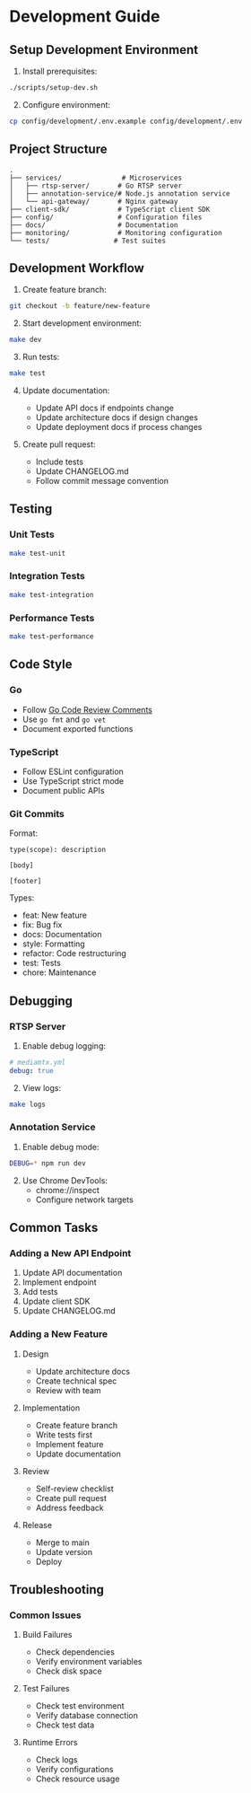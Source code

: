 # Development Guide

## Setup Development Environment

1. Install prerequisites:
```bash
./scripts/setup-dev.sh
```

2. Configure environment:
```bash
cp config/development/.env.example config/development/.env
```

## Project Structure

```
.
├── services/               # Microservices
│   ├── rtsp-server/       # Go RTSP server
│   ├── annotation-service/# Node.js annotation service
│   └── api-gateway/       # Nginx gateway
├── client-sdk/            # TypeScript client SDK
├── config/                # Configuration files
├── docs/                  # Documentation
├── monitoring/            # Monitoring configuration
└── tests/                # Test suites
```

## Development Workflow

1. Create feature branch:
```bash
git checkout -b feature/new-feature
```

2. Start development environment:
```bash
make dev
```

3. Run tests:
```bash
make test
```

4. Update documentation:
   - Update API docs if endpoints change
   - Update architecture docs if design changes
   - Update deployment docs if process changes

5. Create pull request:
   - Include tests
   - Update CHANGELOG.md
   - Follow commit message convention

## Testing

### Unit Tests

```bash
make test-unit
```

### Integration Tests

```bash
make test-integration
```

### Performance Tests

```bash
make test-performance
```

## Code Style

### Go

- Follow [Go Code Review Comments](https://github.com/golang/go/wiki/CodeReviewComments)
- Use `go fmt` and `go vet`
- Document exported functions

### TypeScript

- Follow ESLint configuration
- Use TypeScript strict mode
- Document public APIs

### Git Commits

Format:
```
type(scope): description

[body]

[footer]
```

Types:
- feat: New feature
- fix: Bug fix
- docs: Documentation
- style: Formatting
- refactor: Code restructuring
- test: Tests
- chore: Maintenance

## Debugging

### RTSP Server

1. Enable debug logging:
```yaml
# mediamtx.yml
debug: true
```

2. View logs:
```bash
make logs
```

### Annotation Service

1. Enable debug mode:
```bash
DEBUG=* npm run dev
```

2. Use Chrome DevTools:
   - chrome://inspect
   - Configure network targets

## Common Tasks

### Adding a New API Endpoint

1. Update API documentation
2. Implement endpoint
3. Add tests
4. Update client SDK
5. Update CHANGELOG.md

### Adding a New Feature

1. Design
   - Update architecture docs
   - Create technical spec
   - Review with team

2. Implementation
   - Create feature branch
   - Write tests first
   - Implement feature
   - Update documentation

3. Review
   - Self-review checklist
   - Create pull request
   - Address feedback

4. Release
   - Merge to main
   - Update version
   - Deploy

## Troubleshooting

### Common Issues

1. Build Failures
   - Check dependencies
   - Verify environment variables
   - Check disk space

2. Test Failures
   - Check test environment
   - Verify database connection
   - Check test data

3. Runtime Errors
   - Check logs
   - Verify configurations
   - Check resource usage
